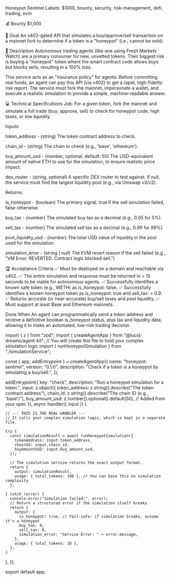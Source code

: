 Honeypot Sentinel
Labels: $1000, bounty, security, risk-management, defi, trading, evm

💰 Bounty
$1,000

🎯 Goal
An x402-gated API that simulates a buy/approve/sell transaction on a mainnet fork to determine if a token is a "honeypot" (i.e., cannot be sold).

📖 Description
Autonomous trading agents (like one using Fresh Markets Watch) are a primary consumer for new, unvetted tokens. Their biggest risk is buying a "honeypot" token where the smart contract code allows buys but blocks sells, resulting in a 100% loss.

This service acts as an "insurance policy" for agents. Before committing real funds, an agent can pay this API (via x402) to get a rapid, high-fidelity risk report. The service must fork the mainnet, impersonate a wallet, and execute a realistic simulation to provide a simple, machine-readable answer.

💻 Technical Specifications
Job: For a given token, fork the mainnet and simulate a full trade (buy, approve, sell) to check for honeypot code, high taxes, or low liquidity.

Inputs:

token_address - (string) The token contract address to check.

chain_id - (string) The chain to check (e.g., 'base', 'ethereum').

buy_amount_usd - (number, optional, default: 50) The USD-equivalent amount of native ETH to use for the simulation, to ensure realistic price impact.

dex_router - (string, optional) A specific DEX router to test against. If null, the service must find the largest liquidity pool (e.g., via Uniswap v3/v2).

Returns:

is_honeypot - (boolean) The primary signal. true if the sell simulation failed, false otherwise.

buy_tax - (number) The simulated buy tax as a decimal (e.g., 0.05 for 5%).

sell_tax - (number) The simulated sell tax as a decimal (e.g., 0.99 for 99%).

pool_liquidity_usd - (number) The total USD value of liquidity in the pool used for the simulation.

simulation_error - (string | null) The EVM revert reason if the sell failed (e.g., "VM Error: REVERTED. Contract logic blocked sell.")

🏆 Acceptance Criteria
✅ Must be deployed on a domain and reachable via x402. ✅ The entire simulation and response must be returned in < 15 seconds to be viable for autonomous agents. ✅ Successfully identifies a known safe token (e.g., WETH) as is_honeypot: false. ✅ Successfully identifies a known honeypot token as is_honeypot: true and sell_tax: > 0.9. ✅ Returns accurate (or near-accurate) buy/sell taxes and pool liquidity. ✅ Must support at least Base and Ethereum mainnets.

Done When
An agent can programmatically send a token address and receive a definitive boolean is_honeypot status, plus tax and liquidity data, allowing it to make an automated, low-risk trading decision.



import { z } from "zod";
import { createAgentApp } from "@lucid-dreams/agent-kit";
// You will create this file to hold your complex simulation logic
import { runHoneypotSimulation } from "./simulationService"; 

const { app, addEntrypoint } = createAgentApp({
  name: "honeypot-sentinel",
  version: "0.1.0",
  description: "Check if a token is a honeypot by simulating a buy/sell.",
});

addEntrypoint({
  key: "check",
  description: "Run a honeypot simulation for a token.",
  input: z.object({
    token_address: z.string().describe("The token contract address"),
    chain_id: z.string().describe("The chain ID (e.g., 'base')"),
    buy_amount_usd: z.number().optional().default(50), // Added from your spec
  }),
  async handler({ input }) {
    
    // --- THIS IS THE REAL HANDLER ---
    // It calls your complex simulation logic, which is kept in a separate file.
    
    try {
      const simulationResult = await runHoneypotSimulation({
        tokenAddress: input.token_address,
        chainId: input.chain_id,
        buyAmountUSD: input.buy_amount_usd,
      });

      // The simulation service returns the exact output format.
      return {
        output: simulationResult,
        usage: { total_tokens: 100 }, // You can base this on simulation complexity
      };

    } catch (error) {
      console.error("Simulation failed:", error);
      // Return a structured error if the simulation itself breaks
      return {
        output: {
          is_honeypot: true, // Fail-safe: if simulation breaks, assume it's a honeypot
          buy_tax: 0,
          sell_tax: 0,
          simulation_error: "Service Error: " + error.message,
        },
        usage: { total_tokens: 10 },
      };
    }
  },
});

export default app;
